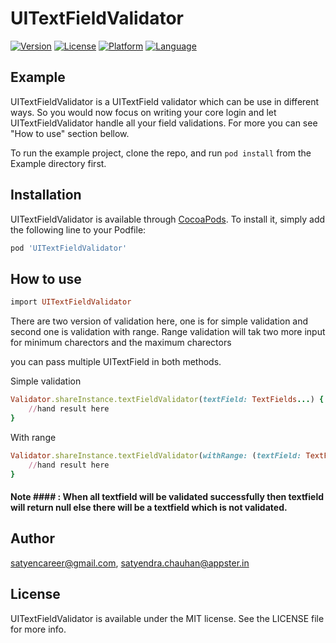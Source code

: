 # UITextFieldValidator

[![Version](https://img.shields.io/cocoapods/v/UITextFieldValidator.svg?style=flat)](http://cocoapods.org/pods/UITextFieldValidator)
[![License](https://img.shields.io/cocoapods/l/UITextFieldValidator.svg?style=flat)](https://github.com/satyerncareer/UITextFieldValidator/blob/master/LICENSE)
[![Platform](https://img.shields.io/cocoapods/p/UITextFieldValidator.svg?style=flat)](http://cocoapods.org/pods/UITextFieldValidator)
[![Language](https://img.shields.io/badge/language-swift%204-green.svg)](https://alamofire.github.io/Alamofire)
## Example
UITextFieldValidator is a UITextField validator which can be use in different ways. So you would now focus on writing your core login and let UITextFieldValidator handle all your field validations. For more you can see "How to use" section bellow.

To run the example project, clone the repo, and run `pod install` from the Example directory first.


## Installation

UITextFieldValidator is available through [CocoaPods](http://cocoapods.org). To install
it, simply add the following line to your Podfile:

```ruby
pod 'UITextFieldValidator'
```
## How to use
```ruby
import UITextFieldValidator
```
There are two version of validation here, one is for simple validation and second one is validation with range. Range validation will tak two more input for minimum charectors and the maximum charectors

you can pass multiple UITextField in both methods.

Simple validation


```ruby
Validator.shareInstance.textFieldValidator(textField: TextFields...) { (textField, isSuccess) in
    //hand result here
}
```
With range

```ruby
Validator.shareInstance.textFieldValidator(withRange: (textField: TextFields..., minRange: 0, maxRange: 50)) { (textField, isSuccess) in
    //hand result here
}
```
#### Note #### :  When all textfield will be validated successfully then textfield will return null else there will be a textfield which is not validated.

## Author

satyencareer@gmail.com, satyendra.chauhan@appster.in

## License

UITextFieldValidator is available under the MIT license. See the LICENSE file for more info.
